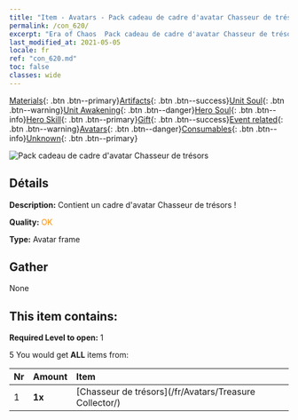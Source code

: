 ```yaml
---
title: "Item - Avatars - Pack cadeau de cadre d'avatar Chasseur de trésors"
permalink: /con_620/
excerpt: "Era of Chaos  Pack cadeau de cadre d'avatar Chasseur de trésors"
last_modified_at: 2021-05-05
locale: fr
ref: "con_620.md"
toc: false
classes: wide
---
```

 [Materials](/ItemsFR/){: .btn .btn--primary}[Artifacts](/ItemsFR/Artifacts/){: .btn .btn--success}[Unit Soul](/ItemsFR/UnitSoul/){: .btn .btn--warning}[Unit Awakening](/ItemsFR/UnitAwakening/){: .btn .btn--danger}[Hero Soul](/ItemsFR/HeroSoul/){: .btn .btn--info}[Hero Skill](/ItemsFR/HeroSkill/){: .btn .btn--primary}[Gift](/ItemsFR/Gift/){: .btn .btn--success}[Event related](/ItemsFR/Events/){: .btn .btn--warning}[Avatars](/ItemsFR/Avatars/){: .btn .btn--danger}[Consumables](/ItemsFR/Consumables/){: .btn .btn--info}[Unknown](/ItemsFR/Unknown/){: .btn .btn--primary}

 ![Pack cadeau de cadre d'avatar Chasseur de trésors](/images/t/i_907003.png)

## Détails
 **Description:** Contient un cadre d'avatar Chasseur de trésors !

 **Quality:** <span style="color: #FF8C00">OK</span>

 **Type:** Avatar frame

## Gather

  None

## This item contains:

 **Required Level to open:** 1

 5 You would get **ALL** items  from:

  | Nr | Amount |     Item    |
  |:---|:-------|:------------|
  | 1 |  **1x** | [Chasseur de trésors](/fr/Avatars/Treasure Collector/) |  | 
